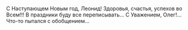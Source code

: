 С Наступающем Новым год, Леонид! Здоровья, счастья, успехов во Всем!!!
В праздники буду все переписывать...
С Уважением, Олег!...
Что-то пытался с обобщением...
